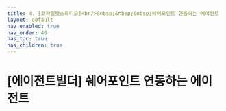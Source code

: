 ```yaml
---
title: 4. [코파일럿스튜디오]<br/>&nbsp;&nbsp;&nbsp;쉐어포인트 연동하는 에이전트
layout: default
nav_enabled: true
nav_order: 40
has_toc: true
has_children: true
---
```


# [에이전트빌더] 쉐어포인트 연동하는 에이전트

